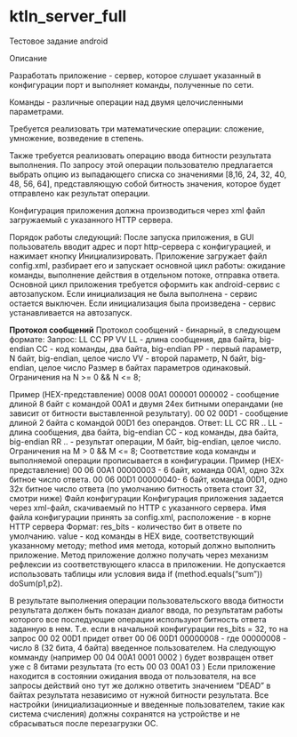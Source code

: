 # ktln_server_full

Тестовое задание android

Описание

Разработать приложение - сервер, которое слушает указанный в конфигурации порт
и выполняет команды, полученные по сети.

Команды - различные операции над двумя целочисленными параметрами.

Требуется реализовать три математические операции: сложение, умножение,
возведение в степень.

Также требуется реализовать операцию ввода битности результата выполнения.
По запросу этой операции пользователю предлагается выбрать опцию из
выпадающего списка со значениями [8,16, 24, 32, 40, 48, 56, 64], представляющую
собой битность значения, которое будет отправлено как результат операции.

Конфигурация приложения должна производиться через xml файл загружаемый с
указанного HTTP сервера.

Порядок работы следующий:
После запуска приложения, в GUI пользователь вводит адрес и порт http-сервера
с конфигурацией, и нажимает кнопку Инициализировать.
Приложение загружает файл config.xml, разбирает его и запускает основной цикл
работы: ожидание команды, выполнение действия в отдельном потоке, отправка
ответа.
Основной цикл приложения требуется оформить как android-сервис с автозапуском.
Если инициализация не была выполнена - сервис остается выключен. Если
инициализация была произведена - сервис устанавливается на автозапуск.

<b>Протокол сообщений</b>
Протокол сообщений - бинарный, в следующем формате:
Запрос:
LL CC PP VV
LL - длина сообщения, два байта, big-endian
CC - код команды, два байта, big-endian
PP - первый параметр, N байт, big-endian, целое число
VV - второй параметр, N байт, big-endian, целое число
Размер в байтах параметров одинаковый.
Ограничения на N >= 0 && N <= 8;

Пример (HEX-представление)
0008 00A1 000001 000002 - сообщение длиной 8 байт с командой 00A1 и двумя 24ех
битными операндами (не зависит от битности выставленной результату).
00 02 00D1 - сообщение длиной 2 байта с командой 00D1 без операндов.
Ответ:
LL CC RR ..
LL - длина сообщения, два байта, big-endian
СС - код команды, два байта, big-endian
RR .. - результат операции, M байт, big-endian, целое число.
Ограничения на M > 0 && M <= 8;
Соответствие кода команды и выполняемой операции прописывается в конфигурации.
Пример (HEX-представление)
00 06 00A1 00000003 - 6 байт, команда 00A1, одно 32х битное число ответа.
00 06 00D1 00000040- 6 байт, команда 00D1, одно 32х битное число ответа (по
умолчанию битность ответа стоит 32, смотри ниже)
Файл конфигурации
Конфигурация приложения задается через xml-файл, скачиваемый по HTTP с
указанного сервера.
Имя файла конфигурации принять за config.xml, расположение - в корне HTTP
сервера
Формат:
<config port=”2222” res_bits=”32”>
<cmd value=”00A1” method=”sum”/>
<cmd value=”00B1” method=”mul”/>
<cmd value=”00С1” method=”pow”/>
<cmd value=”00D1” method=”set_bits”/>
</config>
res_bits - количество бит в ответе по умолчанию.
value - код команды в HEX виде, соответствующий указанному методу;
method имя метода, который должно выполнить приложение.
Метод приложение должно получать через механизм рефлексии из
соответствующего класса в приложении.
Не допускается использовать таблицы или условия вида if (method.equals(“sum”))
doSum(p1,p2).

В результате выполнения операции пользовательского ввода битности результата
должен быть показан диалог ввода, по результатам работы которого все последующие
операции используют битность ответа заданную в нем.
Т.е. если в начальной конфигурации res_bits = 32, то на запрос
00 02 00D1 придет ответ 00 06 00D1 00000008 - где 00000008 - число 8 (32 бита, 4
байта) введенное пользователем.
На следующую комманду (например 00 04 00A1 0001 0002 ) будет возвращен ответ
уже с 8 битами результата (то есть 00 03 00A1 03 )
Если приложение находится в состоянии ожидания ввода от пользователя, на все
запросы действий оно тут же должно ответить значением “DEAD” в байтах результата
независимо от нужной битности результата.
Все настройки (инициализационные и введенные пользователем, такие как система
счисления) должны сохранятся на устройстве и не сбрасываться после перезагрузки
ОС.
